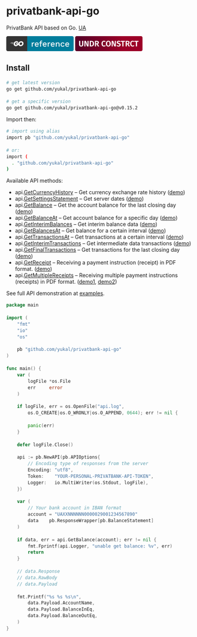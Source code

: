 # privatbank-api-go
PrivatBank API based on Go. [UA](README.UA.md)

[![Go Reference](.github/badges/badge-goref.svg)](https://pkg.go.dev/github.com/yukal/privatbank-api-go)
![Under Construction](.github/badges/badge-underconstruct.svg)


## Install
```bash
# get latest version
go get github.com/yukal/privatbank-api-go

# get a specific version
go get github.com/yukal/privatbank-api-go@v0.15.2
```

Import then:

```bash
# import using alias
import pb "github.com/yukal/privatbank-api-go"

# or:
import (
  . "github.com/yukal/privatbank-api-go"
)
```

Available API methods:
- api.[GetCurrencyHistory](api_currency.go#L123)       – Get currency exchange rate history ([demo](./examples/presentation.go#L180))
- api.[GetSettingsStatement](api_statements.go#L166)   – Get server dates ([demo](./examples/presentation.go#L36))
- api.[GetBalance](api_statements.go#L206)             – Get the account balance for the last closing day ([demo](./examples/presentation.go#L164))
- api.[GetBalanceAt](api_statements.go#L252)           – Get account balance for a specific day ([demo](./examples/presentation.go#L118))
- api.[GetInterimBalances](api_statements.go#L318)     – Get interim balance data ([demo](./examples/presentation.go#L146))
- api.[GetBalancesAt](api_statements.go#L355)          – Get balance for a certain interval ([demo](./examples/presentation.go#L127))
- api.[GetTransactionsAt](api_statements.go#L395)      – Get transactions at a certain interval ([demo](./examples/presentation.go#L52))
- api.[GetInterimTransactions](api_statements.go#L434) – Get intermediate data transactions ([demo](./examples/presentation.go#L72))
- api.[GetFinalTransactions](api_statements.go#L468)   – Get transactions for the last closing day ([demo](./examples/presentation.go#L90))
- api.[GetReceipt](api_payment.go#L32)                 – Receiving a payment instruction (receipt) in PDF format. ([demo](./examples/presentation.go#L310))
- api.[GetMultipleReceipts](api_payment.go#L76)        – Receiving multiple payment instructions (receipts) in PDF format. ([demo1](./examples/presentation.go#L345), [demo2](./examples/presentation.go#L395))

See full API demonstration at [examples](./examples/).

```go
package main

import (
	"fmt"
	"io"
	"os"

	pb "github.com/yukal/privatbank-api-go"
)

func main() {
	var (
		logFile *os.File
		err     error
	)

	if logFile, err = os.OpenFile("api.log",
		os.O_CREATE|os.O_WRONLY|os.O_APPEND, 0644); err != nil {

		panic(err)
	}

	defer logFile.Close()

	api := pb.NewAPI(pb.APIOptions{
        // Encoding type of responses from the server
		Encoding: "utf8",
		Token:    "YOUR-PERSONAL-PRIVATBANK-API-TOKEN",
		Logger:   io.MultiWriter(os.Stdout, logFile),
	})

	var (
        // Your bank account in IBAN format
		account = "UAXXNNNNNN0000029001234567890"
		data    pb.ResponseWrapper[pb.BalanceStatement]
	)

	if data, err = api.GetBalance(account); err != nil {
		fmt.Fprintf(api.Logger, "unable get balance: %v", err)
		return
	}

	// data.Response
	// data.RawBody
	// data.Payload

	fmt.Printf("%s %s %s\n",
		data.Payload.AccountName,
		data.Payload.BalanceInEq,
		data.Payload.BalanceOutEq,
	)
}
```
